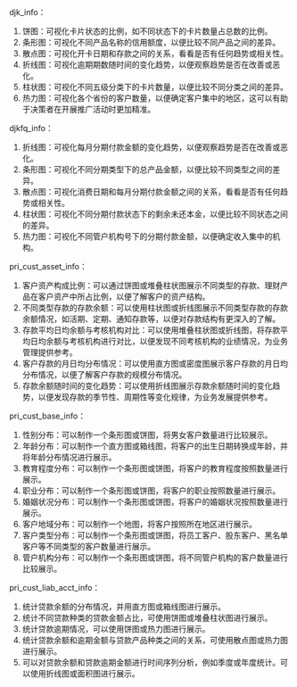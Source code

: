 djk_info：
1. 饼图：可视化卡片状态的比例，如不同状态下的卡片数量占总数的比例。
2. 条形图：可视化不同产品名称的信用额度，以便比较不同产品之间的差异。
3. 散点图：可视化开卡日期和存款之间的关系，看看是否有任何趋势或相关性。
4. 折线图：可视化逾期期数随时间的变化趋势，以便观察趋势是否在改善或恶化。
5. 柱状图：可视化不同五级分类下的卡片数量，以便比较不同分类之间的差异。
6. 热力图：可视化各个省份的客户数量，以便确定客户集中的地区，这可以有助于决策者在开展推广活动时更加精准。

djkfq_info：
1. 折线图：可视化每月分期付款金额的变化趋势，以便观察趋势是否在改善或恶化。
2. 条形图：可视化不同分期类型下的总产品金额，以便比较不同类型之间的差异。
3. 散点图：可视化消费日期和每月分期付款金额之间的关系，看看是否有任何趋势或相关性。
4. 柱状图：可视化不同分期付款状态下的剩余未还本金，以便比较不同状态之间的差异。
5. 热力图：可视化不同管户机构号下的分期付款金额，以便确定收入集中的机构。

pri_cust_asset_info：
1. 客户资产构成比例：可以通过饼图或堆叠柱状图展示不同类型的存款、理财产品在客户资产中所占比例，以便了解客户的资产结构。
2. 不同类型存款的存款余额：可以使用柱状图或折线图展示不同类型存款的存款余额情况，如活期、定期、通知存款等，以便对存款结构有更深入的了解。
3. 存款平均日均余额与考核机构对比：可以使用堆叠柱状图或折线图，将存款平均日均余额与考核机构进行对比，以便发现不同考核机构的业绩情况，为业务管理提供参考。
4. 客户存款的月日均分布情况：可以使用直方图或密度图展示客户存款的月日均分布情况，以便了解客户存款的规模分布情况。
5. 存款余额随时间的变化趋势：可以使用折线图展示存款余额随时间的变化趋势，以便发现存款的季节性、周期性等变化规律，为业务发展提供参考。

pri_cust_base_info：
1. 性别分布：可以制作一个条形图或饼图，将男女客户数量进行比较展示。
2. 年龄分布：可以制作一个直方图或箱线图，将客户的出生日期转换成年龄，并将年龄分布情况进行展示。
3. 教育程度分布：可以制作一个条形图或饼图，将客户的教育程度按照数量进行展示。
4. 职业分布：可以制作一个条形图或饼图，将客户的职业按照数量进行展示。
5. 婚姻状况分布：可以制作一个条形图或饼图，将客户的婚姻状况按照数量进行展示。
6. 客户地域分布：可以制作一个地图，将客户按照所在地区进行展示。
7. 客户类型分布：可以制作一个条形图或饼图，将员工客户、股东客户、黑名单客户等不同类型的客户数量进行展示。
8. 管户机构分布：可以制作一个条形图或饼图，将不同管户机构的客户数量进行比较展示。

pri_cust_liab_acct_info：
1. 统计贷款余额的分布情况，并用直方图或箱线图进行展示。
2. 统计不同贷款种类的贷款金额占比，可使用饼图或堆叠柱状图进行展示。
3. 统计贷款逾期情况，可以使用饼图或热力图进行展示。
4. 统计贷款余额和逾期金额与贷款产品种类之间的关系，可使用散点图或热力图进行展示。
5. 可以对贷款余额和贷款逾期金额进行时间序列分析，例如季度或年度统计。可以使用折线图或面积图进行展示。